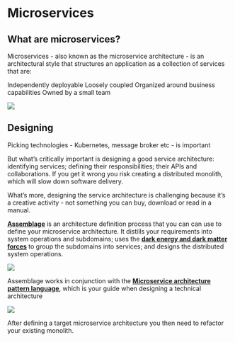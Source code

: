 # Microservices

## What are microservices?

Microservices - also known as the microservice architecture - is an architectural style that structures an application as a collection of services that are:

Independently deployable
Loosely coupled
Organized around business capabilities
Owned by a small team

![](https://microservices.io/i/posts/microservices-teams-subdomains.png)

## Designing

Picking technologies - Kubernetes, message broker etc - is important

But what’s critically important is designing a good service architecture: identifying services; defining their responsibilities; their APIs and collaborations. If you get it wrong you risk creating a distributed monolith, which will slow down software delivery.

What’s more, designing the service architecture is challenging because it’s a creative activity - not something you can buy, download or read in a manual.

**[Assemblage](https://microservices.io/post/architecture/2023/02/09/assemblage-architecture-definition-process.html)** is an architecture definition process that you can can use to define your microservice architecture. It distills your requirements into system operations and subdomains; uses the **[dark energy and dark matter forces](https://microservices.io/post/microservices/2021/11/30/dark-matter-dark-energy.html)** to group the subdomains into services; and designs the distributed system operations.

![](https://microservices.io/i/posts/assemblage-overview/Defining_Microservice_Architecture_V2.png)

Assemblage works in conjunction with the **[Microservice architecture pattern language](https://microservices.io/patterns)**, which is your guide when designing a technical architecture

![](https://microservices.io/i/MicroservicePatternLanguage.jpg)

After defining a target microservice architecture you then need to refactor your existing monolith.
